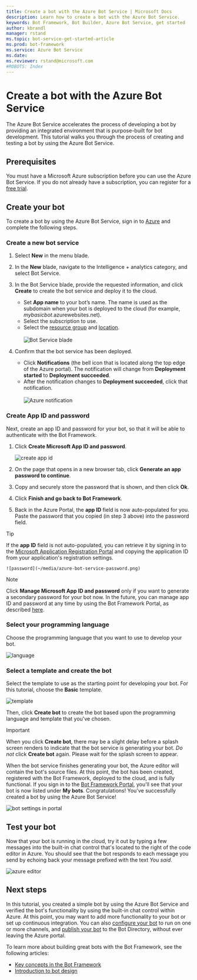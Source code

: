 ```yaml
---
title: Create a bot with the Azure Bot Service | Microsoft Docs
description: Learn how to create a bot with the Azure Bot Service.
keywords: Bot Framework, Bot Builder, Azure Bot Service, get started
author: kbrandl
manager: rstand
ms.topic: bot-service-get-started-article
ms.prod: bot-framework
ms.service: Azure Bot Service
ms.date: 
ms.reviewer: rstand@microsoft.com
#ROBOTS: Index
---
```


# Create a bot with the Azure Bot Service

<!--
> [!div class="op_single_selector"]
> * [.NET](~/dotnet/getstarted.md)
> * [Node.js](~/nodejs/getstarted.md)
> * [Azure Bot Service](~/azure-bot-service/getstarted.md)
>
-->

The Azure Bot Service accelerates the process of developing a bot 
by providing an integrated environment that is purpose-built for bot development. 
This tutorial walks you through the process of creating and testing a bot by using the Azure Bot Service.

## Prerequisites

You must have a Microsoft Azure subscription before you can use the Azure Bot Service. 
If you do not already have a subscription, you can register for a <a href="https://azure.microsoft.com/en-us/free/" target="_blank">free trial</a>.

## Create your bot

To create a bot by using the Azure Bot Service, 
sign in to <a href="https://portal.azure.com" target="_blank">Azure</a> and complete the following steps. 

### Create a new bot service

1. Select **New** in the menu blade. 

2. In the **New** blade, navigate to the Intelligence + analytics category, and select Bot Service. 

3. In the Bot Service blade, provide the requested information, and click **Create** to create the bot service and deploy it to the cloud. 

    - Set **App name** to your bot’s name. The name is used as the subdomain when your bot is deployed to the cloud (for example, *mybasicbot*.azurewebsites.net). 
    - Select the subscription to use.  
    - Select the <a href="https://azure.microsoft.com/en-us/documentation/articles/resource-group-overview/" target="_blank">resource group</a> and <a href="https://azure.microsoft.com/en-us/regions/" target="_blank">location</a>.<br/>  
    ![Bot Service blade](~/media/azure-bot-service-create-bot.png)

4. Confirm that the bot service has been deployed.
    - Click **Notifications** (the bell icon that is located along the top edge of the Azure portal). The notification will change from **Deployment started** to **Deployment succeeded**. 
    - After the notification changes to **Deployment succeeded**, click that notification.<br/><br/>
    ![Azure notification](~/media/azure-bot-service-first-bot-notification.png)

### Create App ID and password  

Next, create an app ID and password for your bot, so that it will be able to authenticate with the Bot Framework.

1. Click **Create Microsoft App ID and password**.  

    ![create app id](~/media/azure-bot-service-create-app-id.png)  

2. On the page that opens in a new browser tab, click **Generate an app password to continue**.

3. Copy and securely store the password that is shown, and then click **Ok**.

4. Click **Finish and go back to Bot Framework**.

5. Back in the Azure Portal, the **app ID** field is now auto-populated for you. 
Paste the password that you copied (in step 3 above) into the password field.
> [!TIP]
> If the **app ID** field is not auto-populated, you can retrieve it by signing in to the 
> <a href="https://apps.dev.microsoft.com" target="_blank">Microsoft Application Registration Portal</a> 
> and copying the application ID from your application's registration settings.

    ![password](~/media/azure-bot-service-password.png)  

> [!NOTE]
> Click **Manage Microsoft App ID and password** only if you want to generate a secondary password for your bot now. 
> In the future, you can manage app ID and password at any time by using the Bot Framework Portal, as described [here](~/portal-register-bot.md#maintain). 

### Select your programming language 

Choose the programming language that you want to use to develop your bot.  

![language](~/media/azure-bot-service-coding-language.png)  

### Select a template and create the bot

Select the template to use as the starting point for developing your bot. 
For this tutorial, choose the **Basic** template. 

![template](~/media/azure-bot-service-template.png)  

Then, click **Create bot** to create the bot based upon the programming language and template that you've chosen. 

> [!IMPORTANT]
> When you click **Create bot**, there may be a slight delay before a splash screen renders to indicate that the bot service is generating your bot. *Do not* click **Create bot** again. Please wait for the splash screen to appear.

When the bot service finishes generating your bot, the Azure editor will contain the bot's source files. 
At this point, the bot has been created, registered with the Bot Framework, deployed to the cloud, and is fully functional. 
If you sign in to the <a href="https://dev.botframework.com" target="_blank">Bot Framework Portal</a>, 
you'll see that your bot is now listed under **My bots**. 
Congratulations! You've successfully created a bot by using the Azure Bot Service! 

![bot settings in portal](~/media/azure-bot-service-bf-portal.png)

## Test your bot

Now that your bot is running in the cloud, try it out by typing a few messages into the built-in chat control 
that's located to the right of the code editor in Azure. 
You should see that the bot responds to each message you send by echoing back your message prefixed with the text *You said*. 

![azure editor](~/media/azure-bot-service-editor.png)  

## Next steps

In this tutorial, you created a simple bot by using the Azure Bot Service 
and verified the bot's functionality by using the built-in chat control within Azure. 
At this point, you may want to add more functionality to your bot or set up continuous integration. 
You can also [configure your bot](~/portal-configure-channels.md) to run on one or more channels, 
and [publish your bot](~/portal-submit-bot-directory.md) to the Bot Directory, without ever leaving 
the Azure portal. 

To learn more about building great bots with the Bot Framework, see the following articles:

- [Key concepts in the Bot Framework](~/bot-framework-concepts-overview.md)
- [Introduction to bot design](~/design/principles.md)
